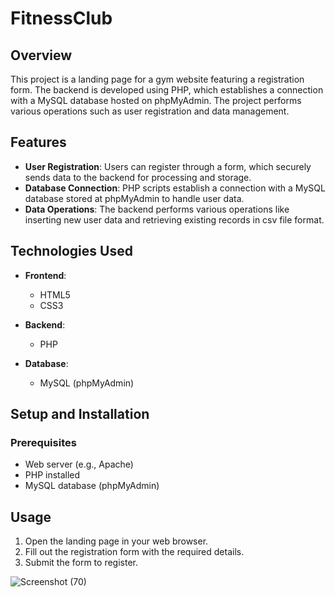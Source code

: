 
# FitnessClub

## Overview

This project is a landing page for a gym website featuring a registration form. The backend is developed using PHP, which establishes a connection with a MySQL database hosted on phpMyAdmin. The project performs various operations such as user registration and data management.

## Features

- **User Registration**: Users can register through a form, which securely sends data to the backend for processing and storage.
- **Database Connection**: PHP scripts establish a connection with a MySQL database stored at phpMyAdmin to handle user data.
- **Data Operations**: The backend performs various operations like inserting new user data and retrieving existing records in csv file format.

## Technologies Used

- **Frontend**:
  - HTML5
  - CSS3

- **Backend**:
  - PHP

- **Database**:
  - MySQL (phpMyAdmin)

## Setup and Installation

### Prerequisites

- Web server (e.g., Apache)
- PHP installed
- MySQL database (phpMyAdmin)



## Usage

1. Open the landing page in your web browser.
2. Fill out the registration form with the required details.
3. Submit the form to register.


![Screenshot (70)](https://github.com/yashikaverma8112/Frontend/assets/96378034/1a2f5cf6-0e42-4a3d-842a-c3c8fd12fc07)
